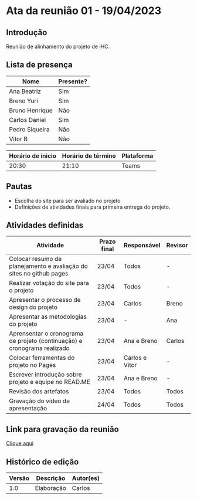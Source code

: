 # Ata da reunião 01 - 19/04/2023

## Introdução

Reunião de alinhamento do projeto de IHC.

## Lista de presença

| Nome | Presente? |
|---------------|----|
|Ana Beatriz | Sim |
|Breno Yuri | Sim |
|Bruno Henrique | Não |
|Carlos Daniel | Sim |
|Pedro Siqueira | Não |
|Vitor B | Não | 

| Horário de inicio | Horário de término | Plataforma |
|--------------|-----------|---------|
|20:30|21:10|Teams|

## Pautas

- Escolha do site para ser avaliado no projeto
- Definições de atividades finais para primeira entrega do projeto.

## Atividades definidas

| Atividade | Prazo final | Responsável | Revisor |
| --------- | ----------- | ----------- | ----------- |
| Colocar resumo de planejamento e avaliação do sites no github pages | 23/04 | Todos | -
| Realizar votação do site para o projeto | 23/04 | Todos | -
| Apresentar o processo de design do projeto | 23/04 | Carlos |Breno
| Apresentar as metodologias do projeto | 23/04 | - | Ana
| Aprensentar o cronograma de projeto (continuação) e cronograma realizado | 23/04 | Ana e Breno | Carlos
| Colocar ferramentas do projeto no Pages | 23/04 | Carlos e Vitor | -
| Escrever introdução sobre projeto e equipe no READ.ME | 23/04 | Ana e Breno | -
| Revisão dos artefatos | 23/04 | Todos | Todos
| Gravação do vídeo de apresentação | 24/04 | Todos | Todos




## Link para gravação da reunião

[Clique aqui](https://www.youtube.com/watch?v=nbu129Cztkg)


## Histórico de edição

| Versão | Descrição | Autor(es) | 
| ------ | --------- | --------- |
| 1.0 | Elaboração | Carlos |  
